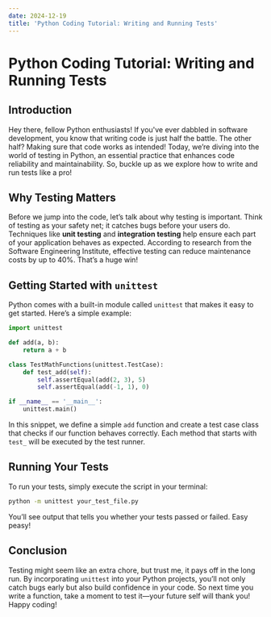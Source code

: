 ```yaml
---
date: 2024-12-19
title: 'Python Coding Tutorial: Writing and Running Tests'
---
```


# Python Coding Tutorial: Writing and Running Tests

## Introduction

Hey there, fellow Python enthusiasts! If you've ever dabbled in software development, you know that writing code is just half the battle. The other half? Making sure that code works as intended! Today, we’re diving into the world of testing in Python, an essential practice that enhances code reliability and maintainability. So, buckle up as we explore how to write and run tests like a pro!

<!-- more -->
## Why Testing Matters

Before we jump into the code, let’s talk about why testing is important. Think of testing as your safety net; it catches bugs before your users do. Techniques like **unit testing** and **integration testing** help ensure each part of your application behaves as expected. According to research from the Software Engineering Institute, effective testing can reduce maintenance costs by up to 40%. That’s a huge win!

## Getting Started with `unittest`

Python comes with a built-in module called `unittest` that makes it easy to get started. Here’s a simple example:

```python
import unittest

def add(a, b):
    return a + b

class TestMathFunctions(unittest.TestCase):
    def test_add(self):
        self.assertEqual(add(2, 3), 5)
        self.assertEqual(add(-1, 1), 0)

if __name__ == '__main__':
    unittest.main()
```

In this snippet, we define a simple `add` function and create a test case class that checks if our function behaves correctly. Each method that starts with `test_` will be executed by the test runner.

## Running Your Tests

To run your tests, simply execute the script in your terminal:

```bash
python -m unittest your_test_file.py
```

You’ll see output that tells you whether your tests passed or failed. Easy peasy!

## Conclusion

Testing might seem like an extra chore, but trust me, it pays off in the long run. By incorporating `unittest` into your Python projects, you’ll not only catch bugs early but also build confidence in your code. So next time you write a function, take a moment to test it—your future self will thank you! Happy coding!